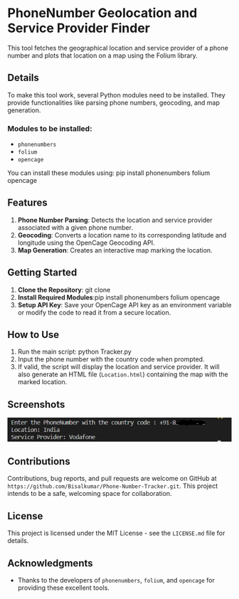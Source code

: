 # PhoneNumber Geolocation and Service Provider Finder

This tool fetches the geographical location and service provider of a phone number and plots that location on a map using the Folium library.

## Details

To make this tool work, several Python modules need to be installed. They provide functionalities like parsing phone numbers, geocoding, and map generation.

### Modules to be installed:

- `phonenumbers`
- `folium`
- `opencage`

You can install these modules using: pip install phonenumbers folium opencage

## Features

1. **Phone Number Parsing**: Detects the location and service provider associated with a given phone number.
2. **Geocoding**: Converts a location name to its corresponding latitude and longitude using the OpenCage Geocoding API.
3. **Map Generation**: Creates an interactive map marking the location.

## Getting Started

1. **Clone the Repository**: git clone <repository-link>
2. **Install Required Modules**:pip install phonenumbers folium opencage
3. **Setup API Key**: Save your OpenCage API key as an environment variable or modify the code to read it from a secure location.

## How to Use

1. Run the main script: python Tracker.py
2. Input the phone number with the country code when prompted.
3. If valid, the script will display the location and service provider. It will also generate an HTML file (`Location.html`) containing the map with the marked location.

## Screenshots

![Sample.png](Sample.png)

## Contributions

Contributions, bug reports, and pull requests are welcome on GitHub at `https://github.com/Bisalkumar/Phone-Number-Tracker.git`. This project intends to be a safe, welcoming space for collaboration.

## License

This project is licensed under the MIT License - see the `LICENSE.md` file for details.

## Acknowledgments

- Thanks to the developers of `phonenumbers`, `folium`, and `opencage` for providing these excellent tools.
